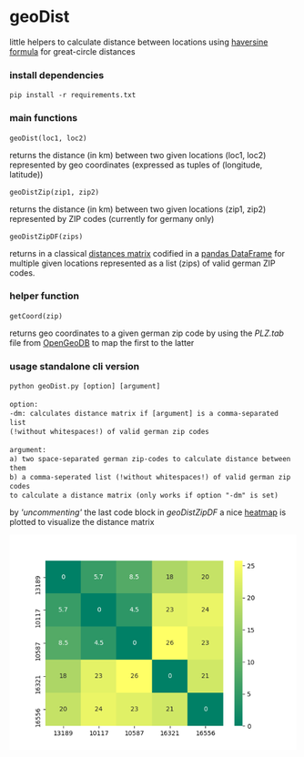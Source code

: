 # geoDist

little helpers to calculate distance between locations using [haversine formula](https://en.wikipedia.org/wiki/Haversine_formula) for great-circle distances

### install dependencies

    pip install -r requirements.txt

### main functions

    geoDist(loc1, loc2)

returns the distance (in km) between two given locations (loc1, loc2) represented by geo coordinates (expressed as tuples of (longitude, latitude))

    geoDistZip(zip1, zip2)

returns the distance (in km) between two given locations (zip1, zip2) represented by ZIP codes (currently for germany only)

    geoDistZipDF(zips)

returns in a classical [distances matrix](https://en.wikipedia.org/wiki/Distance_matrix) codified in a [pandas DataFrame](https://pandas.pydata.org/pandas-docs/stable/reference/api/pandas.DataFrame.html) for multiple given locations represented as a list (zips) of valid german ZIP codes.

### helper function

    getCoord(zip)

returns geo coordinates to a given german zip code by using the *PLZ.tab* file from [OpenGeoDB](http://opengeodb.org/wiki/OpenGeoDB_Downloads) to map the first to the latter


### usage standalone cli version

    python geoDist.py [option] [argument]

    option:
    -dm: calculates distance matrix if [argument] is a comma-separated list
    (!without whitespaces!) of valid german zip codes

    argument:
    a) two space-separated german zip-codes to calculate distance between them
    b) a comma-seperated list (!without whitespaces!) of valid german zip codes
    to calculate a distance matrix (only works if option "-dm" is set)

by *'uncommenting'* the last code block in *geoDistZipDF* a nice [heatmap](http://seaborn.pydata.org/generated/seaborn.heatmap.html) is plotted to visualize the distance matrix

![sb.heatmap](sb_heatmap.png)